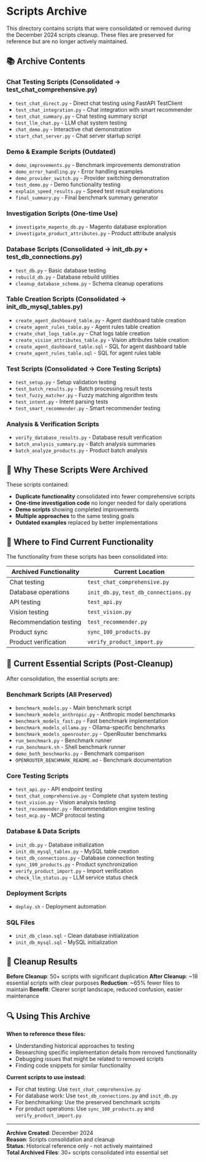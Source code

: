 # Scripts Archive

This directory contains scripts that were consolidated or removed during the December 2024 scripts cleanup. These files are preserved for reference but are no longer actively maintained.

## 📚 Archive Contents

### Chat Testing Scripts (Consolidated → test_chat_comprehensive.py)
- `test_chat_direct.py` - Direct chat testing using FastAPI TestClient
- `test_chat_integration.py` - Chat integration with smart recommender
- `test_chat_summary.py` - Chat testing summary script
- `test_llm_chat.py` - LLM chat system testing
- `chat_demo.py` - Interactive chat demonstration
- `start_chat_server.py` - Chat server startup script

### Demo & Example Scripts (Outdated)
- `demo_improvements.py` - Benchmark improvements demonstration
- `demo_error_handling.py` - Error handling examples
- `demo_provider_switch.py` - Provider switching demonstration
- `test_demo.py` - Demo functionality testing
- `explain_speed_results.py` - Speed test result explanations
- `final_summary.py` - Final benchmark summary generator

### Investigation Scripts (One-time Use)
- `investigate_magento_db.py` - Magento database exploration
- `investigate_product_attributes.py` - Product attribute analysis

### Database Scripts (Consolidated → init_db.py + test_db_connections.py)
- `test_db.py` - Basic database testing
- `rebuild_db.py` - Database rebuild utilities
- `cleanup_database_schema.py` - Schema cleanup operations

### Table Creation Scripts (Consolidated → init_db_mysql_tables.py)
- `create_agent_dashboard_table.py` - Agent dashboard table creation
- `create_agent_rules_table.py` - Agent rules table creation
- `create_chat_logs_table.py` - Chat logs table creation
- `create_vision_attributes_table.py` - Vision attributes table creation
- `create_agent_dashboard_table.sql` - SQL for agent dashboard table
- `create_agent_rules_table.sql` - SQL for agent rules table

### Test Scripts (Consolidated → Core Testing Scripts)
- `test_setup.py` - Setup validation testing
- `test_batch_results.py` - Batch processing result tests
- `test_fuzzy_matcher.py` - Fuzzy matching algorithm tests
- `test_intent.py` - Intent parsing tests
- `test_smart_recommender.py` - Smart recommender testing

### Analysis & Verification Scripts
- `verify_database_results.py` - Database result verification
- `batch_analysis_summary.py` - Batch analysis summaries
- `batch_analyze_products.py` - Product batch analysis

## 🔄 Why These Scripts Were Archived

These scripts contained:
- **Duplicate functionality** consolidated into fewer comprehensive scripts
- **One-time investigation code** no longer needed for daily operations
- **Demo scripts** showing completed improvements
- **Multiple approaches** to the same testing goals
- **Outdated examples** replaced by better implementations

## 📖 Where to Find Current Functionality

The functionality from these scripts has been consolidated into:

| Archived Functionality | Current Location |
|------------------------|------------------|
| Chat testing | `test_chat_comprehensive.py` |
| Database operations | `init_db.py`, `test_db_connections.py` |
| API testing | `test_api.py` |
| Vision testing | `test_vision.py` |
| Recommendation testing | `test_recommender.py` |
| Product sync | `sync_100_products.py` |
| Product verification | `verify_product_import.py` |

## 🎯 Current Essential Scripts (Post-Cleanup)

After consolidation, the essential scripts are:

### Benchmark Scripts (All Preserved)
- `benchmark_models.py` - Main benchmark script
- `benchmark_models_anthropic.py` - Anthropic model benchmarks
- `benchmark_models_fast.py` - Fast benchmark implementation
- `benchmark_models_ollama.py` - Ollama-specific benchmarks
- `benchmark_models_openrouter.py` - OpenRouter benchmarks
- `run_benchmark.py` - Benchmark runner
- `run_benchmark.sh` - Shell benchmark runner
- `demo_both_benchmarks.py` - Benchmark comparison
- `OPENROUTER_BENCHMARK_README.md` - Benchmark documentation

### Core Testing Scripts
- `test_api.py` - API endpoint testing
- `test_chat_comprehensive.py` - Complete chat system testing
- `test_vision.py` - Vision analysis testing
- `test_recommender.py` - Recommendation engine testing
- `test_mcp.py` - MCP protocol testing

### Database & Data Scripts
- `init_db.py` - Database initialization
- `init_db_mysql_tables.py` - MySQL table creation
- `test_db_connections.py` - Database connection testing
- `sync_100_products.py` - Product synchronization
- `verify_product_import.py` - Import verification
- `check_llm_status.py` - LLM service status check

### Deployment Scripts
- `deploy.sh` - Deployment automation

### SQL Files
- `init_db_clean.sql` - Clean database initialization
- `init_db_mysql.sql` - MySQL initialization

## 🧹 Cleanup Results

**Before Cleanup**: 50+ scripts with significant duplication
**After Cleanup**: ~18 essential scripts with clear purposes
**Reduction**: ~65% fewer files to maintain
**Benefit**: Clearer script landscape, reduced confusion, easier maintenance

## 🔍 Using This Archive

**When to reference these files:**
- Understanding historical approaches to testing
- Researching specific implementation details from removed functionality
- Debugging issues that might be related to removed scripts
- Finding code snippets for similar functionality

**Current scripts to use instead:**
- For chat testing: Use `test_chat_comprehensive.py`
- For database work: Use `test_db_connections.py` and `init_db.py`
- For benchmarking: Use the preserved benchmark scripts
- For product operations: Use `sync_100_products.py` and `verify_product_import.py`

---

**Archive Created**: December 2024  
**Reason**: Scripts consolidation and cleanup  
**Status**: Historical reference only - not actively maintained  
**Total Archived Files**: 30+ scripts consolidated into essential set